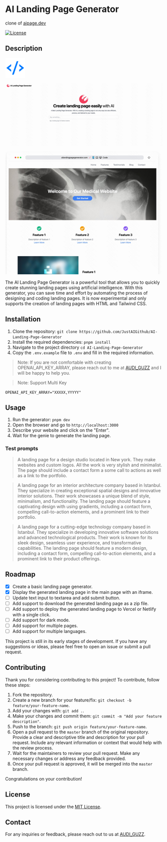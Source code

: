 # AI Landing Page Generator

clone of [aipage.dev](https://github.com/zinedkaloc/aipage.dev)

[![License](https://img.shields.io/badge/license-MIT-blue.svg)](LICENSE)

## Description

![A landing page generator](/public/logo.png)

![1](README_files/1.jpg)

![2](README_files/2.jpg)

The AI Landing Page Generator is a powerful tool that allows you to quickly create stunning landing pages using artificial intelligence. With this generator, you can save time and effort by automating the process of designing and coding landing pages. It is now experimental and only supports the creation of landing pages with HTML and Tailwind CSS.

## Installation

1. Clone the repository: `git clone https://github.com/JustAIGithub/AI-Landing-Page-Generator`
2. Install the required dependencies: `pnpm install`
3. Navigate to the project directory `cd AI-Landing-Page-Generator`
4. Copy the `.env.example` file to `.env` and fill in the required information.

> Note: If you are not comfortable with creating OPENAI_API_KEY_ARRAY, please reach out to me at [AUDI_GUZZ](https://twitter.com/AUDI_GUZZ) and I will be happy to help you.

> Note: Support Multi Key
```
OPENAI_API_KEY_ARRAY="XXXXX,YYYYY"
```

## Usage

1. Run the generator: `pnpm dev`
2. Open the browser and go to `http://localhost:3000`
3. Describe your website and click on the "Enter".
4. Wait for the genie to generate the landing page.

### Test prompts

> A landing page for a design studio located in New york. They make websites and custom logos. All the work is very stylish and minimalist. The page should include a contact form a some call to actions as well as a link to the portfolio.

> A landing page for an interior architecture company based in Istanbul. They specialize in creating exceptional spatial designs and innovative interior solutions. Their work showcases a unique blend of style, minimalism, and functionality. The landing page should feature a captivating design with using gradients, including a contact form, compelling call-to-action elements, and a prominent link to their portfolio.

> A landing page for a cutting-edge technology company based in Istanbul. They specialize in developing innovative software solutions and advanced technological products. Their work is known for its sleek design, seamless user experience, and transformative capabilities. The landing page should feature a modern design, including a contact form, compelling call-to-action elements, and a prominent link to their product offerings.

## Roadmap

- [x] Create a basic landing page generator.
- [x] Display the generated landing page in the main page with an iframe.
- [ ] Update text input to textarea and add submit button.
- [ ] Add support to download the generated landing page as a zip file.
- [ ] Add support to deploy the generated landing page to Vercel or Netlify with a single click.
- [ ] Add support for dark mode.
- [ ] Add support for multiple pages.
- [ ] Add support for multiple languages.

This project is still in its early stages of development. If you have any suggestions or ideas, please feel free to open an issue or submit a pull request.

## Contributing

Thank you for considering contributing to this project! To contribute, follow these steps:

1. Fork the repository.
2. Create a new branch for your feature/fix: `git checkout -b feature/your-feature-name`.
3. Add your changes with: `git add .`.
4. Make your changes and commit them: `git commit -m "Add your feature description"`.
5. Push to the branch: `git push origin feature/your-feature-name`.
6. Open a pull request to the `master` branch of the original repository. Provide a clear and descriptive title and description for your pull request. Include any relevant information or context that would help with the review process.
7. Wait for the maintainers to review your pull request. Make any necessary changes or address any feedback provided.
8. Once your pull request is approved, it will be merged into the `master` branch.

Congratulations on your contribution!

## License

This project is licensed under the [MIT License](LICENSE).

## Contact

For any inquiries or feedback, please reach out to us at [AUDI_GUZZ](https://twitter.com/AUDI_GUZZ).

